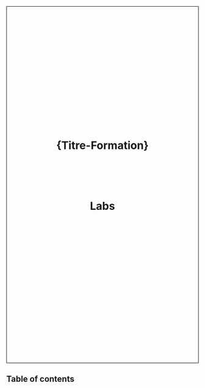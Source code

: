 <div style="height:24.7cm; position: relative; border: 1px solid black;">
    <h1 style="position:absolute; top: 33%; width:100%; text-align: center;">{Titre-Formation}</h1>
    <h1 style="position:absolute; top: 50%; width:100%; text-align: center;">Labs</h1>
    <span class="zenika-logo"/>
</div>
<div class="pb"></div>

<h2>Table of contents</h2>
<!-- toc -->
<div class="pb"></div>
